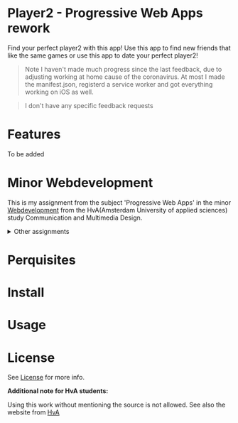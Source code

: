 # Player2 - Progressive Web Apps rework
Find your perfect player2 with this app! Use this app to find new friends that like the same games or use this app to date your perfect player2!

> Note
> I haven't made much progress since the last feedback, due to adjusting working at home cause of the coronavirus. At most I made the manifest.json, registerd a service worker and got everything working on iOS as well.

> I don't have any specific feedback requests

<!-- ![Screen1](https://github.com/iSirThijs/Player2/wiki/images/fp2home.png) -->

# Features
To be added

# Minor Webdevelopment 
This is my assignment from the subject 'Progressive Web Apps' in the minor [Webdevelopment](https://everythingweb.org) from the HvA(Amsterdam University of applied sciences) study Communication and Multimedia Design.

<details>
    <summary>Other assignments</summary>
    <ul>
        <li><a href='https://github.com/iSirThijs/web-app-from-scratch-1920'>Web App from Scratch</a>
        <li><a href='https://github.com/iSirThijs/css-to-the-rescue-1920'>CSS to the rescue</a></li>
        <li><a href='https://github.com/iSirThijs/project-1-1920'>CSS to the rescue</a></li>
        <li><a href='https://github.com/iSirThijs/progressive-web-apps-1920'>CSS to the rescue</a> - This assignment</li>
    <ul>
</details>

# Perquisites

# Install


# Usage


# License
See [License](https://github.com/iSirThijs/progressive-web-apps-1920/blob/master/LICENSE) for more info.

**Additional note for HvA students:**

Using this work without mentioning the source is not allowed. See also the website from [HvA](https://az.hva.nl/studenten/az-lemmas/studenten/hva-breed/juridische-zaken/fraude-en-plagiaat/fraude-en-plagiaat.html)

